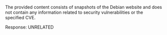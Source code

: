 The provided content consists of snapshots of the Debian website and does not contain any information related to security vulnerabilities or the specified CVE.

Response: UNRELATED